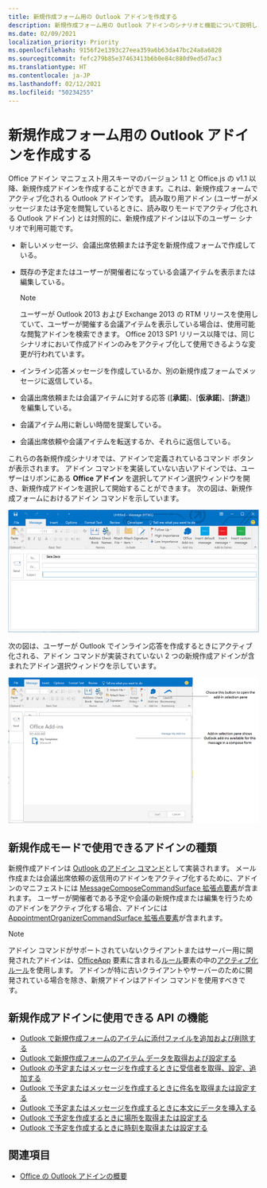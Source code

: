 ```yaml
---
title: 新規作成フォーム用の Outlook アドインを作成する
description: 新規作成フォーム用の Outlook アドインのシナリオと機能について説明します。
ms.date: 02/09/2021
localization_priority: Priority
ms.openlocfilehash: 9156f2e1393c27eea359a6b63da47bc24a8a6828
ms.sourcegitcommit: fefc279b85e37463413b6b0e84c880d9ed5d7ac3
ms.translationtype: HT
ms.contentlocale: ja-JP
ms.lasthandoff: 02/12/2021
ms.locfileid: "50234255"
---
```

# <a name="create-outlook-add-ins-for-compose-forms"></a>新規作成フォーム用の Outlook アドインを作成する

Office アドイン マニフェスト用スキーマのバージョン 1.1 と Office.js の v1.1 以降、新規作成アドインを作成することができます。これは、新規作成フォームでアクティブ化される Outlook アドインです。 読み取り用アドイン (ユーザーがメッセージまたは予定を閲覧しているときに、読み取りモードでアクティブ化される Outlook アドイン) とは対照的に、新規作成アドインは以下のユーザー シナリオで利用可能です。

- 新しいメッセージ、会議出席依頼または予定を新規作成フォームで作成している。

- 既存の予定またはユーザーが開催者になっている会議アイテムを表示または編集している。
    
   > [!NOTE]
   > ユーザーが Outlook 2013 および Exchange 2013 の RTM リリースを使用していて、ユーザーが開催する会議アイテムを表示している場合は、使用可能な閲覧アドインを検索できます。 Office 2013 SP1 リリース以降では、同じシナリオにおいて作成アドインのみをアクティブ化して使用できるような変更が行われています。

- インライン応答メッセージを作成しているか、別の新規作成フォームでメッセージに返信している。

- 会議出席依頼または会議アイテムに対する応答 ([**承諾**]、[**仮承諾**]、[**辞退**]) を編集している。

- 会議アイテム用に新しい時間を提案している。

- 会議出席依頼や会議アイテムを転送するか、それらに返信している。

これらの各新規作成シナリオでは、アドインで定義されているコマンド ボタンが表示されます。 アドイン コマンドを実装していない古いアドインでは、ユーザーはリボンにある **Office アドイン** を選択してアドイン選択ウィンドウを開き、新規作成アドインを選択して開始することができます。 次の図は、新規作成フォームにおけるアドイン コマンドを示しています。

![アドイン コマンドが含まれた Outlook 作成フォームが表示されています。](../images/compose-form-commands.png)

次の図は、ユーザーが Outlook でインライン応答を作成するときにアクティブ化される、アドイン コマンドが実装されていない 2 つの新規作成アドインが含まれたアドイン選択ウィンドウを示しています。

![作成されたアイテムに対してアクティブになるテンプレート メール アプリ](../images/templates-app-selection.png)

## <a name="types-of-add-ins-available-in-compose-mode"></a>新規作成モードで使用できるアドインの種類

新規作成アドインは [Outlook のアドイン コマンド](add-in-commands-for-outlook.md)として実装されます。 メール作成または会議出席依頼の返信用のアドインをアクティブ化するために、アドインのマニフェストには [MessageComposeCommandSurface 拡張点要素](../reference/manifest/extensionpoint.md#messagecomposecommandsurface)が含まれます。 ユーザーが開催者である予定や会議の新規作成または編集を行うためのアドインをアクティブ化する場合、アドインには [AppointmentOrganizerCommandSurface 拡張点要素](../reference/manifest/extensionpoint.md#appointmentorganizercommandsurface)が含まれます。

> [!NOTE]
> アドイン コマンドがサポートされていないクライアントまたはサーバー用に開発されたアドインは、[OfficeApp](../reference/manifest/officeapp.md) 要素に含まれる[ルール](../reference/manifest/rule.md)要素の中の[アクティブ化ルール](activation-rules.md)を使用します。 アドインが特に古いクライアントやサーバーのために開発されている場合を除き、新規アドインはアドイン コマンドを使用すべきです。

## <a name="api-features-available-to-compose-add-ins"></a>新規作成アドインに使用できる API の機能

- [Outlook で新規作成フォームのアイテムに添付ファイルを追加および削除する](add-and-remove-attachments-to-an-item-in-a-compose-form.md)
- [Outlook で新規作成フォームのアイテム データを取得および設定する](get-and-set-item-data-in-a-compose-form.md)
- [Outlook の予定またはメッセージを作成するときに受信者を取得、設定、追加する](get-set-or-add-recipients.md)
- [Outlook で予定またはメッセージを作成するときに件名を取得または設定する](get-or-set-the-subject.md)
- [Outlook で予定またはメッセージを作成するときに本文にデータを挿入する](insert-data-in-the-body.md)
- [Outlook で予定を作成するときに場所を取得または設定する](get-or-set-the-location-of-an-appointment.md)
- [Outlook で予定を作成するときに時刻を取得または設定する](get-or-set-the-time-of-an-appointment.md)

## <a name="see-also"></a>関連項目

- [Office の Outlook アドインの概要](../quickstarts/outlook-quickstart.md)
